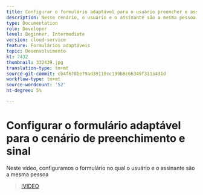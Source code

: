 ```yaml
---
title: Configurar o formulário adaptável para o usuário preencher e assinar
description: Nesse cenário, o usuário e o assinante são a mesma pessoa.
type: Documentation
role: Developer
level: Beginner, Intermediate
version: cloud-service
feature: Formulários adaptáveis
topic: Desenvolvimento
kt: 7432
thumbnail: 332439.jpg
translation-type: tm+mt
source-git-commit: cb4f678be79ad39110cc199b8c66349f311a431d
workflow-type: tm+mt
source-wordcount: '52'
ht-degree: 5%

---
```


# Configurar o formulário adaptável para o cenário de preenchimento e sinal


Neste vídeo, configuramos o formulário no qual o usuário e o assinante são a mesma pessoa

>[!VIDEO](https://video.tv.adobe.com/v/332439/?quality=9&learn=on)

